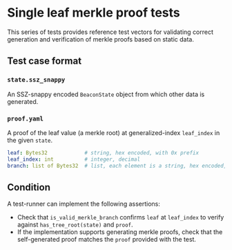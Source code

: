 # Single leaf merkle proof tests

This series of tests provides reference test vectors for validating correct
generation and verification of merkle proofs based on static data.

## Test case format

### `state.ssz_snappy`

An SSZ-snappy encoded `BeaconState` object from which other data is generated.

### `proof.yaml`

A proof of the leaf value (a merkle root) at generalized-index `leaf_index` in the given `state`.

```yaml
leaf: Bytes32            # string, hex encoded, with 0x prefix
leaf_index: int          # integer, decimal
branch: list of Bytes32  # list, each element is a string, hex encoded, with 0x prefix 
```

## Condition

A test-runner can implement the following assertions:
- Check that `is_valid_merkle_branch` confirms `leaf` at `leaf_index` to verify
  against `has_tree_root(state)` and `proof`.
- If the implementation supports generating merkle proofs, check that the
  self-generated proof matches the `proof` provided with the test.
